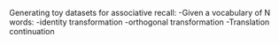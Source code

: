 Generating toy datasets for associative recall:
  -Given a vocabulary of N words:
    -identity transformation
    -orthogonal transformation
  -Translation continuation
